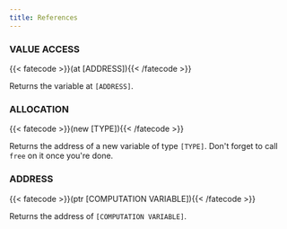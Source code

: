 ```yaml
---
title: References
---
```

### VALUE ACCESS
{{< fatecode >}}(at [ADDRESS]){{< /fatecode >}}

Returns the variable at `[ADDRESS]`.

### ALLOCATION
{{< fatecode >}}(new [TYPE]){{< /fatecode >}}

Returns the address of a new variable of type `[TYPE]`. Don't forget to call
`free` on it once you're done.

### ADDRESS
{{< fatecode >}}(ptr [COMPUTATION VARIABLE]){{< /fatecode >}}

Returns the address of `[COMPUTATION VARIABLE]`.
